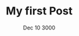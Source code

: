 ---
title: 'My first Post'
date: Dec 10 3000
draft: false
description : "this is description"
image: "/images/1s.webp"
imageBig: "/images/1b.webp"
categories : ["DataSci","AI","Cloud"]
authors : ["golu patel"]
avatar : "/images/avatar.webp"
---